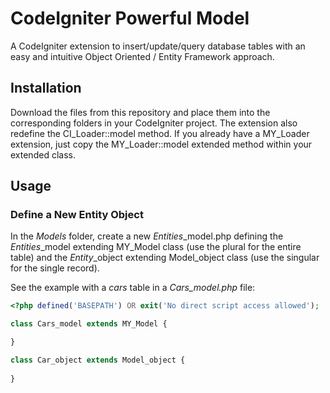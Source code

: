 # CodeIgniter Powerful Model
A CodeIgniter extension to insert/update/query database tables with an easy and intuitive Object Oriented / Entity Framework approach.

## Installation
Download the files from this repository and place them into the corresponding folders in your CodeIgniter project.
The extension also redefine the CI_Loader::model method. If you already have a MY_Loader extension, just copy the MY_Loader::model extended method within your extended class.

## Usage

### Define a New Entity Object
In the *Models* folder, create a new *Entities*_model.php defining the *Entities*_model extending MY_Model class (use the plural for the entire table) and the *Entity*_object extending Model_object class (use the singular for the single record).

See the example with a *cars* table in a *Cars_model.php* file:
```php
<?php defined('BASEPATH') OR exit('No direct script access allowed');

class Cars_model extends MY_Model {

}

class Car_object extends Model_object {
	
}
```
